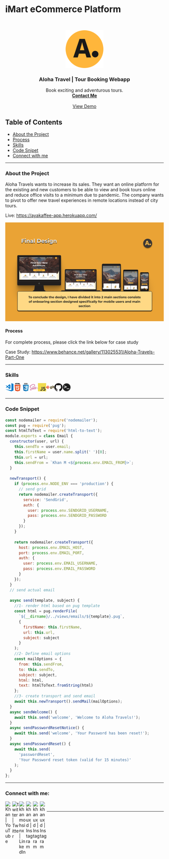 # iMart eCommerce Platform

<br />
<p align="center">
  <a href="https://ayakaffee-app.herokuapp.com/">
    <img src="./public/img/logo-aloha.png" alt="Logo" width="120" height="120">
  </a>

  <h3 align="center">Aloha Travel | Tour Booking Webapp </h3>

  <p align="center">
Book exciting and adventurous tours. <br />
    <a href="m90khan@gmail.com"><strong>Contact Me</strong></a>
    <br />
    <br />
    <a href="https://ayakaffee-app.herokuapp.com/">View Demo</a>
    
   </p>
</p>

## Table of Contents

- [About the Project](#about-the-project)
- [Process](#process)
- [Skills](#skills)
- [Code Snipet](#code)
- [Connect with me](#Contact)

---

### About the Project

Aloha Travels wants to increase its sales. They want an online platform for the existing and new customers to be able to view and book tours online and reduce office visits to a minimum due to pandemic. The company wants to pivot to offer new travel experiences in remote locations instead of city tours.

Live: https://ayakaffee-app.herokuapp.com/

<img src="./public/img/cover.png">

#### Process

For complete process, please click the link below for case study

Case Study: https://www.behance.net/gallery/113025531/Aloha-Travels-Part-One

---

### Skills

[<img align="left" alt="Visual Studio Code" width="26px" src="https://raw.githubusercontent.com/github/explore/80688e429a7d4ef2fca1e82350fe8e3517d3494d/topics/visual-studio-code/visual-studio-code.png" />][youtube]
[<img align="left" alt="HTML5" width="26px" src="https://raw.githubusercontent.com/github/explore/80688e429a7d4ef2fca1e82350fe8e3517d3494d/topics/html/html.png" />][youtube]
[<img align="left" alt="CSS3" width="26px" src="https://raw.githubusercontent.com/github/explore/80688e429a7d4ef2fca1e82350fe8e3517d3494d/topics/css/css.png" />][youtube]
[<img align="left" alt="Sass" width="26px" src="https://raw.githubusercontent.com/github/explore/80688e429a7d4ef2fca1e82350fe8e3517d3494d/topics/sass/sass.png" />][youtube]
[<img align="left" alt="JavaScript" width="26px" src="https://raw.githubusercontent.com/github/explore/80688e429a7d4ef2fca1e82350fe8e3517d3494d/topics/javascript/javascript.png" />][youtube]

[<img align="left" alt="Git" width="26px" src="https://raw.githubusercontent.com/github/explore/80688e429a7d4ef2fca1e82350fe8e3517d3494d/topics/git/git.png" />][youtube]
[<img align="left" alt="GitHub" width="26px" src="https://raw.githubusercontent.com/github/explore/78df643247d429f6cc873026c0622819ad797942/topics/github/github.png" />][youtube]
[<img align="left" alt="Terminal" width="26px" src="https://raw.githubusercontent.com/github/explore/80688e429a7d4ef2fca1e82350fe8e3517d3494d/topics/terminal/terminal.png" />][youtube]
<br />
<br />

---

### Code Snippet

```javascript
const nodemailer = require('nodemailer');
const pug = require('pug');
const htmlToText = require('html-to-text');
module.exports = class Email {
  constructor(user, url) {
    this.sendTo = user.email;
    this.firstName = user.name.split(' ')[0];
    this.url = url;
    this.sendFrom = `Khan M <${process.env.EMAIL_FROM}>`;
  }

  newTransport() {
    if (process.env.NODE_ENV === 'production') {
      // send grid
      return nodemailer.createTransport({
        service: 'SendGrid',
        auth: {
          user: process.env.SENDGRID_USERNAME,
          pass: process.env.SENDGRID_PASSWORD
        }
      });
    }

    return nodemailer.createTransport({
      host: process.env.EMAIL_HOST,
      port: process.env.EMAIL_PORT,
      auth: {
        user: process.env.EMAIL_USERNAME,
        pass: process.env.EMAIL_PASSWORD
      }
    });
  }
  // send actual email

  async send(template, subject) {
    //1- render html based on pug template
    const html = pug.renderFile(
      `${__dirname}/../views/emails/${template}.pug`,
      {
        firstName: this.firstName,
        url: this.url,
        subject: subject
      }
    );
    //2- Define email options
    const mailOptions = {
      from: this.sendFrom,
      to: this.sendTo,
      subject: subject,
      html: html,
      text: htmlToText.fromString(html)
    };
    //3- create transport and send email
    await this.newTransport().sendMail(mailOptions);
  }
  async sendWelcome() {
    await this.send('welcome', 'Welcome to Aloha Travels!');
  }
  async sendPasswordResetNotice() {
    await this.send('welcome', 'Your Password has been reset!');
  }
  async sendPasswordReset() {
    await this.send(
      'passwordReset',
      'Your Password reset token (valid for 15 minutes)'
    );
  }
};
```

---

### Connect with me:

[<img align="left" alt="Khan | YouTube" width="22px" src="https://cdn.jsdelivr.net/npm/simple-icons@v3/icons/youtube.svg" />][youtube]

[<img align="left" alt="twitter | Twitter" width="22px" src="https://cdn.jsdelivr.net/npm/simple-icons@v3/icons/twitter.svg" />][twitter]
[<img align="left" alt="khanmohsinx | LinkedIn" width="22px" src="https://cdn.jsdelivr.net/npm/simple-icons@v3/icons/linkedin.svg" />][linkedin]
[<img align="left" alt="khanuxd | Instagram" width="22px" src="https://cdn.jsdelivr.net/npm/simple-icons@v3/icons/instagram.svg" />][instagram]
[<img align="left" alt="khanuxd | Instagram" width="22px" src="https://cdn.jsdelivr.net/npm/simple-icons@3.13.0/icons/behance.svg" />][behance]
[<img align="left" alt="khanuxd | Instagram" width="22px" src="https://cdn.jsdelivr.net/npm/simple-icons@3.13.0/icons/dribbble.svg" />][dribble]
<br />

---

[youtube]: https://www.youtube.com/channel/UC96rVfdTKsjZpREnH6CaCOw
[twitter]: https://twitter.com/uxdkhan
[linkedin]: https://www.linkedin.com/in/uxdkhan
[instagram]: https://www.instagram.com/uxdkhan/
[behance]: https://www.behance.net/Khan_Mohsin
[dribble]: https://dribbble.com/uxdkhan
